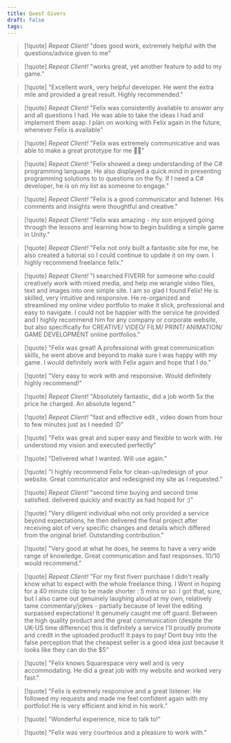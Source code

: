 ```yaml
---
title: Quest Givers
draft: false
tags:
---
```


> [!quote] *Repeat Client!*
> "does good work, extremely helpful with the questions/advice given to me"

> [!quote] *Repeat Client!*
> "works great, yet another feature to add to my game."

> [!quote]
> "Excellent work, very helpful developer. He went the extra mile and provided a great result. Highly recommended."

> [!quote] *Repeat Client!*
> "Felix was consistently available to answer any and all questions I had. He was able to take the ideas I had and implement them asap. I plan on working with Felix again in the future, whenever Felix is available"

> [!quote] *Repeat Client!*
> "Felix was extremely communicative and was able to make a great prototype for me 👍🏽"

> [!quote] *Repeat Client!*
> "Felix showed a deep understanding of the C# programming language. He also displayed a quick mind in presenting programming solutions to to questions on the fly. If I need a C# developer, he is on my list as someone to engage."

> [!quote] *Repeat Client!*
> "Felix is a good communicator and listener. His comments and insights were thoughtful and creative."

> [!quote] *Repeat Client!*
> "Felix was amazing - my son enjoyed going through the lessons and learning how to begin building a simple game in Unity."

> [!quote] *Repeat Client!*
> "Felix not only built a fantastic site for me, he also created a tutorial so I could continue to update it on my own. I highly recommend freelance felix."

> [!quote] *Repeat Client!*
> "I searched FIVERR for someone who could creatively work with mixed media, and help me wrangle video files, text and images into one simple site. I am so glad I found Felix! He is skilled, very intuitive and responsive. He re-organized and streamlined my online video portfolio to make it slick, professional and easy to navigate. I could not be happier with the service he provided and I highly recommend him for any company or corporate website, but also specifically for CREATIVE/ VIDEO/ FILM/ PRINT/ ANIMATION/ GAME DEVELOPMENT online portfolios."

> [!quote]
> "Felix was great! A professional with great communication skills, he went above and beyond to make sure I was happy with my game. I would definitely work with Felix again and hope that I do."

> [!quote]
> "Very easy to work with and responsive. Would definitely highly recommend!"

> [!quote] *Repeat Client!*
> "Absolutely fantastic, did a job worth 5x the price he charged. An absolute legend."

> [!quote] *Repeat Client!*
> "fast and effective edit , video down from hour to few minutes just as I needed :D"

> [!quote]
> "Felix was great and super easy and flexible to work with. He understood my vision and executed perfectly"

> [!quote]
> "Delivered what I wanted. Will use again."

> [!quote]
> "I highly recommend Felix for clean-up/redesign of your website. Great communicator and redesigned my site as I requested."

> [!quote] *Repeat Client!*
> "second time buying and second time satisfied. delivered quickly and exactly as had hoped for :)"

> [!quote]
> "Very diligent individual who not only provided a service beyond expectations, he then delivered the final project after receiving alot of very specific changes and details which differed from the original brief. Outstanding contribution."

> [!quote]
> "Very good at what he does, he seems to have a very wide range of knowledge. Great communication and fast responses. 10/10 would recommend."

> [!quote] *Repeat Client!*
> "For my first fiverr purchase I didn't really know what to expect with the whole freelance thing. I Went in hoping for a 40 minute clip to be made shorter : 5 mins or so. I got that, sure, but I also came out genuinely laughing aloud at my own, relatively tame commentary/jokes - partially because of level the editing surpassed expectations! It genuinely caught me off guard. Between the high quality product and the great communication (despite the UK-US time difference) this is definitely a service I'll proudly promote and credit in the uploaded product! It pays to pay! Dont buy into the false perception that the cheapest seller is a good idea just because it looks like they can do the $5"

> [!quote]
> "Felix knows Squarespace very well and is very accommodating. He did a great job with my website and worked very fast."

> [!quote]
> "Felix is extremely responsive and a great listener. He followed my requests and made me feel confident again with my portfolio! He is very efficient and kind in his work."

> [!quote]
> "Wonderful experience, nice to talk to!"

> [!quote]
> "Felix was very courteous and a pleasure to work with."

